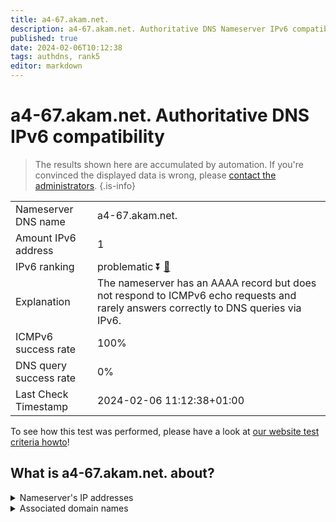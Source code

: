 ```yaml
---
title: a4-67.akam.net.
description: a4-67.akam.net. Authoritative DNS Nameserver IPv6 compatibility
published: true
date: 2024-02-06T10:12:38
tags: authdns, rank5
editor: markdown
---
```


# a4-67.akam.net. Authoritative DNS IPv6 compatibility

> The results shown here are accumulated by automation. If you're convinced the displayed data is wrong, please [contact the administrators](/howto/chat). 
{.is-info}




|   |   |
| - | - |
| Nameserver DNS name | a4-67.akam.net.
| Amount IPv6 address | 1
| IPv6 ranking | problematic :arrow_double_down: [🔗](/howto/ranking) |
| Explanation | The nameserver has an AAAA record but does not respond to ICMPv6 echo requests and rarely answers correctly to DNS queries via IPv6. |
| ICMPv6 success rate | 100%|
| DNS query success rate | 0% |
| Last Check Timestamp | 2024-02-06 11:12:38+01:00 |

To see how this test was performed, please have a look at [our website test criteria howto](/howto/testcriteria/authdns)!


## What is a4-67.akam.net. about?




<details>
<summary>Nameserver's IP addresses</summary>

2600:1480:9000::43

</details>



<details>
<summary>Associated domain names</summary>

www.bbva.com

www.dailymail.co.uk

www.genentech.com

www.roche.com

</details>
